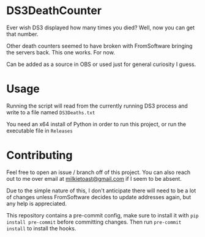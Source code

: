 # DS3DeathCounter
Ever wish DS3 displayed how many times you died? Well, now you can get that number.

Other death counters seemed to have broken with FromSoftware bringing the servers back. This one works. For now.

Can be added as a source in OBS or used just for general curiosity I guess.

# Usage
Running the script will read from the currently running DS3 process and write to a file named `DS3Deaths.txt`

You need an x64 install of Python in order to run this project, or run the executable file in `Releases`

# Contributing
Feel free to open an issue / branch off of this project. You can also reach out to me over email at milkietoast@gmail.com if I seem to be absent.

Due to the simple nature of this, I don't anticipate there will need to be a lot of changes unless FromSoftware decides to update addresses again, but any help is appreciated.

This repository contains a pre-commit config, make sure to install it with `pip install pre-commit` before committing changes. 
Then run `pre-commit install` to install the hooks.
